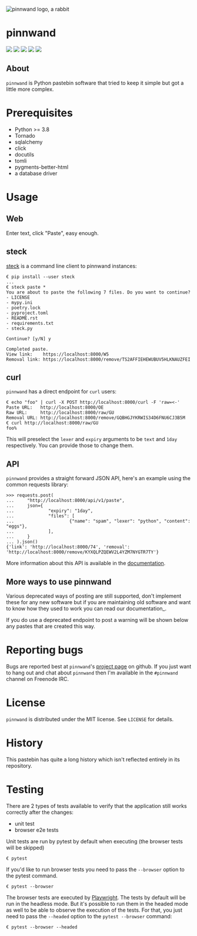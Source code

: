 ![pinnwand logo, a rabbit](https://pinnwand.readthedocs.io/en/latest/_static/logo-doc.png)

# pinnwand

[![](https://readthedocs.org/projects/pinnwand/badge/?version=latest)](https://pinnwand.readthedocs.io/en/latest/) [![](https://pinnwand.readthedocs.io/en/latest/_static/license.svg)](https://github.com/supakeen/pinnwand/blob/master/LICENSE) [![](https://img.shields.io/badge/code%20style-black-000000.svg)](https://github.com/ambv/black) [![](https://img.shields.io/pypi/v/pinnwand)](https://pypi.org/project/pinnwand) [![](https://codecov.io/gh/supakeen/pinnwand/branch/master/graph/badge.svg)](https://codecov.io/gh/supakeen/pinnwand)

## About

`pinnwand` is Python pastebin software that tried to keep it simple but got
a little more complex.

Prerequisites
=============
* Python >= 3.8
* Tornado
* sqlalchemy
* click
* docutils
* tomli
* pygments-better-html
* a database driver

Usage
=====

Web
---
Enter text, click "Paste", easy enough.

steck
-----
[steck](https://github.com/supakeen/steck) is a command line client to pinnwand instances:

```
€ pip install --user steck
...
€ steck paste *
You are about to paste the following 7 files. Do you want to continue?
- LICENSE
- mypy.ini
- poetry.lock
- pyproject.toml
- README.rst
- requirements.txt
- steck.py

Continue? [y/N] y

Completed paste.
View link:    https://localhost:8000/W5
Removal link: https://localhost:8000/remove/TS2AFFIEHEWUBUV5HLKNAUZFEI
```

curl
----
`pinnwand` has a direct endpoint for `curl` users:

```
€ echo "foo" | curl -X POST http://localhost:8000/curl -F 'raw=<-'
Paste URL:   http://localhost:8000/OE
Raw URL:     http://localhost:8000/raw/GU
Removal URL: http://localhost:8000/remove/GQBHGJYKRWIS34D6FNU6CJ3B5M
€ curl http://localhost:8000/raw/GU
foo%
```

This will preselect the `lexer` and `expiry` arguments to be `text` and
`1day` respectively. You can provide those to change them.

API
---
`pinnwand` provides a straight forward JSON API, here's an example using the
common requests library:

```
>>> requests.post(
...     "http://localhost:8000/api/v1/paste",
...     json={
...             "expiry": "1day",
...             "files": [
...                     {"name": "spam", "lexer": "python", "content": "eggs"},
...             ],
...     }
... ).json()
{'link': 'http://localhost:8000/74', 'removal': 'http://localhost:8000/remove/KYXQLPZQEWV2L4YZM7NYGTR7TY'}
```

More information about this API is available in the [documentation](https://pinnwand.readthedocs.io/en/latest/).


More ways to use pinnwand
-------------------------
Various deprecated ways of posting are still supported, don't implement these
for any new software but if you are maintaining old software and want to know
how they used to work you can read our documentation_.

If you do use a deprecated endpoint to post a warning will be shown below any
pastes that are created this way.

Reporting bugs
==============
Bugs are reported best at `pinnwand`'s [project page](https://github.com/supakeen/pinnwand) on github. If you just
want to hang out and chat about `pinnwand` then I'm available in the
`#pinnwand` channel on Freenode IRC.

License
=======
`pinnwand` is distributed under the MIT license. See `LICENSE`
for details.

History
=======
This pastebin has quite a long history which isn't reflected entirely in its
repository.

Testing
=======
There are 2 types of tests available to verify that the application still works correctly after the changes:
* unit test
* browser e2e tests

Unit tests are run by pytest by default when executing (the browser tests will be skipped)
```
€ pytest
```
If you'd like to run browser tests you need to pass the `--browser` option to the pytest command.
```
€ pytest --browser
```
The browser tests are executed by [Playwright](https://playwright.dev/python/docs/intro).
The tests by default will be run in the headless mode. 
But it's possible to run them in the headed mode as well to be able to observe the execution of the tests.
For that, you just need to pass the `--headed` option to the `pytest --browser` command:
```
€ pytest --browser --headed
```